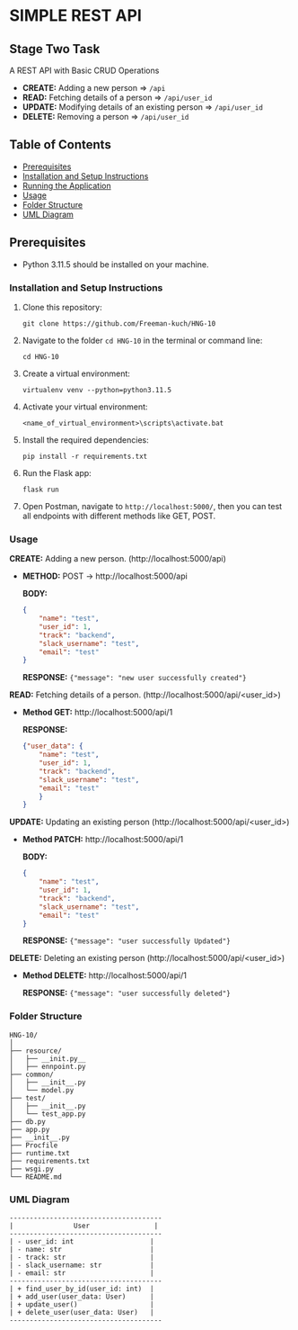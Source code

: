 # SIMPLE REST API

## Stage Two Task
A REST API with Basic CRUD Operations
- **CREATE:** Adding a new person => `/api`
- **READ:** Fetching details of a person => `/api/user_id`
- **UPDATE:** Modifying details of an existing person => `/api/user_id`
- **DELETE:** Removing a person => `/api/user_id`

## Table of Contents
- [Prerequisites](#prerequisites)
- [Installation and Setup Instructions](#installation-and-setup-instructions)
- [Running the Application](#running-the-application)
- [Usage](#usage)
- [Folder Structure](#folder-structure)
- [UML Diagram](#uml-diagram)

## Prerequisites
- Python 3.11.5 should be installed on your machine.

### Installation and Setup Instructions

1. Clone this repository:

   ```shell
   git clone https://github.com/Freeman-kuch/HNG-10
   ```

2. Navigate to the folder `cd HNG-10` in the terminal or command line:
   ```shell
   cd HNG-10
   ```

3. Create a virtual environment:

   ```shell
   virtualenv venv --python=python3.11.5
   ```

4. Activate your virtual environment:

   ```shell
   <name_of_virtual_environment>\scripts\activate.bat
   ```

5. Install the required dependencies:

   ```shell
   pip install -r requirements.txt
   ```

6. Run the Flask app:

   ```shell
   flask run
   ```

7. Open Postman, navigate to `http://localhost:5000/`, then you can test all endpoints with different methods like GET, POST.

### Usage

**CREATE:** Adding a new person. (http://localhost:5000/api)
- **METHOD:** POST -> http://localhost:5000/api

   **BODY:**
   ```json
   {
       "name": "test",
       "user_id": 1,
       "track": "backend",
       "slack_username": "test",
       "email": "test"
   }
   ```

   **RESPONSE:**  `{"message": "new user successfully created"}`

**READ:** Fetching details of a person. (http://localhost:5000/api/<user_id>)
- **Method GET:** http://localhost:5000/api/1

   **RESPONSE:**
   ```json
   {"user_data": {
       "name": "test",
       "user_id": 1,
       "track": "backend",
       "slack_username": "test",
       "email": "test"
       }
   }
   ```

**UPDATE:** Updating an existing person (http://localhost:5000/api/<user_id>)
- **Method PATCH:** http://localhost:5000/api/1

   **BODY:**
   ```json
   {
       "name": "test",
       "user_id": 1,
       "track": "backend",
       "slack_username": "test",
       "email": "test"
   }
   ```

   **RESPONSE:** `{"message": "user successfully Updated"}`

**DELETE:** Deleting an existing person (http://localhost:5000/api/<user_id>)
- **Method DELETE:** http://localhost:5000/api/1

   **RESPONSE:** `{"message": "user successfully deleted"}`

### Folder Structure

```plaintext
HNG-10/
│
├── resource/
│   ├── __init.py__
│   ├── ennpoint.py
├── common/
│   ├── __init__.py
│   └── model.py
├── test/
│   ├── __init__.py
│   └── test_app.py
├── db.py
├── app.py
├── __init__.py
├── Procfile
├── runtime.txt
├── requirements.txt
├── wsgi.py
└── README.md
```

### UML Diagram

```plaintext
--------------------------------------
|               User                |
--------------------------------------
| - user_id: int                   |
| - name: str                      |
| - track: str                     |
| - slack_username: str            |
| - email: str                     |
--------------------------------------
| + find_user_by_id(user_id: int)  |
| + add_user(user_data: User)      |
| + update_user()                  |
| + delete_user(user_data: User)   |
--------------------------------------
```

